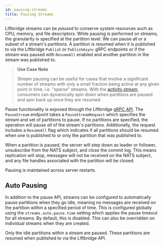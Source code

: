 ```yaml
---
id: pausing-streams
title: Pausing Streams
---
```


Liftbridge streams can be *paused* to conserve system resources such as CPU,
memory, and file descriptors. While pausing is performed on streams, the
granularity is specified at the partition level. We can pause all or a subset
of a stream's partitions. A partition is resumed when it is published to via
the Liftbridge `Publish` or `PublishAsync` gRPC endpoints or if the stream was
paused with `ResumeAll` enabled and another partition in the stream was
published to.

> **Use Case Note**
>
> Stream pausing can be useful for cases that involve a significant number of
> streams with only a small fraction being active at any given point in time,
> i.e. "sparse" streams. With the [activity stream](./activity.md), consumers
> can dynamically spin down when partitions are paused and spin back up once
> they are resumed.

Pause functionality is exposed through the Liftbridge [gRPC
API](https://github.com/liftbridge-io/liftbridge-api/blob/master/api.proto).
The `PauseStream` endpoint takes a `PauseStreamRequest` which specifies the
stream and set of partitions to pause. If no partitions are specified, the
operation will pause _all_ of the stream's partitions. Additionally, the
request includes a `ResumeAll` flag which indicates if all partitions should be
resumed when one is published to or only the partition that was published to.

When a partition is paused, the server will step down as leader or follower,
unsubscribe from the NATS subject, and close the commit log. This means
replication will stop, messages will not be received on the NATS subject, and
any file handles associated with the partition will be closed.

Pausing is maintained across server restarts.

## Auto Pausing

In addition to the pause API, streams can be configured to automatically pause
partitions when they go idle, meaning no messages are received on the partition
within a specified period of time. This is configured globally using the
`streams.auto.pause.time` setting which applies the pause timeout for all
streams. By default, this is disabled. This can also be overridden on
individual streams when they are created.

Only the idle partitions within a stream are paused. These partitions are
resumed when published to via the Liftbridge API.
